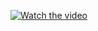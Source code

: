 [![Watch the video](https://img.youtube.com/vi/G494gx8Q5Bc/hqdefault.jpg)](https://youtu.be/G494gx8Q5Bc)

